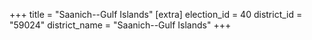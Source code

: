 +++
title = "Saanich--Gulf Islands"
[extra]
election_id = 40
district_id = "59024"
district_name = "Saanich--Gulf Islands"
+++
